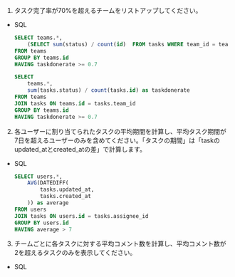 1. タスク完了率が70%を超えるチームをリストアップしてください。
- SQL
    ```sql
    SELECT teams.*,
	    (SELECT sum(status) / count(id)  FROM tasks WHERE team_id = teams.id) as taskdonerate
    FROM teams
    GROUP BY teams.id
    HAVING taskdonerate >= 0.7

    SELECT
        teams.*,
	    sum(tasks.status) / count(tasks.id) as taskdonerate
    FROM teams
    JOIN tasks ON teams.id = tasks.team_id
    GROUP BY teams.id
    HAVING taskdonerate >= 0.7
    ```

2. 各ユーザーに割り当てられたタスクの平均期間を計算し、平均タスク期間が7日を超えるユーザーのみを含めてください。「タスクの期間」は「taskのupdated_atとcreated_atの差」で計算します。
- SQL
    ```sql
    SELECT users.*,
        AVG(DATEDIFF(
        	tasks.updated_at,
            tasks.created_at
        )) as average
    FROM users
    JOIN tasks ON users.id = tasks.assignee_id
    GROUP BY users.id
    HAVING average > 7
    ```

3. チームごとに各タスクに対する平均コメント数を計算し、平均コメント数が2を超えるタスクのみを表示してください。
- SQL
    ```sql
    ```
